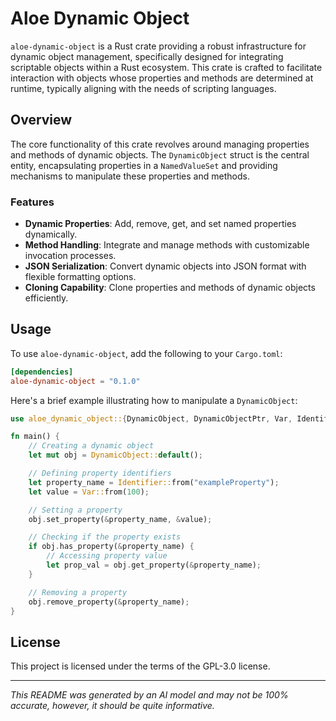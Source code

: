 # Aloe Dynamic Object

`aloe-dynamic-object` is a Rust crate providing a robust infrastructure for dynamic object management, specifically designed for integrating scriptable objects within a Rust ecosystem. This crate is crafted to facilitate interaction with objects whose properties and methods are determined at runtime, typically aligning with the needs of scripting languages.

## Overview

The core functionality of this crate revolves around managing properties and methods of dynamic objects. The `DynamicObject` struct is the central entity, encapsulating properties in a `NamedValueSet` and providing mechanisms to manipulate these properties and methods.

### Features

- **Dynamic Properties**: Add, remove, get, and set named properties dynamically.
- **Method Handling**: Integrate and manage methods with customizable invocation processes.
- **JSON Serialization**: Convert dynamic objects into JSON format with flexible formatting options.
- **Cloning Capability**: Clone properties and methods of dynamic objects efficiently.

## Usage

To use `aloe-dynamic-object`, add the following to your `Cargo.toml`:

```toml
[dependencies]
aloe-dynamic-object = "0.1.0"
```

Here's a brief example illustrating how to manipulate a `DynamicObject`:

```rust
use aloe_dynamic_object::{DynamicObject, DynamicObjectPtr, Var, Identifier};

fn main() {
    // Creating a dynamic object
    let mut obj = DynamicObject::default();

    // Defining property identifiers
    let property_name = Identifier::from("exampleProperty");
    let value = Var::from(100);

    // Setting a property
    obj.set_property(&property_name, &value);

    // Checking if the property exists
    if obj.has_property(&property_name) {
        // Accessing property value
        let prop_val = obj.get_property(&property_name);
    }

    // Removing a property
    obj.remove_property(&property_name);
}
```

## License

This project is licensed under the terms of the GPL-3.0 license.

---
*This README was generated by an AI model and may not be 100% accurate, however, it should be quite informative.*